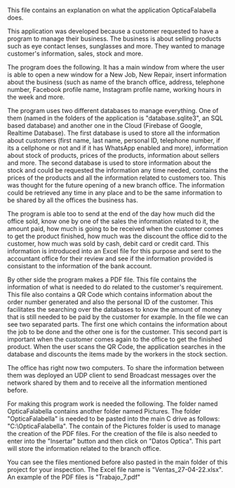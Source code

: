 This file contains an explanation on what the application OpticaFalabella does. 

This application was developed because a customer requested to have a program to manage their business. The business is about selling products such as eye contact lenses, sunglasses and more. They wanted to manage customer's information, sales, stock and more. 

The program does the following. It has a main window from where the user is able to open a new window for a New Job, New Repair, insert information about the business (such as name of the branch office, address, telephone number, Facebook profile name, Instagram profile name, working hours in the week and more. 

The program uses two different databases to manage everything. One of them (named in the folders of the application is "database.sqlite3", an SQL based database) and another one in the Cloud (Firebase of Google, Realtime Database). The first database is used to store all the information about customers (first name, last name, personal ID, telephone number, if its a cellphone or not and if it has WhatsApp enabled and more), information about stock of products, prices of the products, information about sellers and more. The second database is used to store information about the stock and could be requested the information any time needed, contains the prices of the products and all the information related to customers too. This was thought for the future opening of a new branch office. The information could be retrieved any time in any place and to be the same information to be shared by all the offices the business has. 

The program is able too to send at the end of the day how much did the office sold, know one by one of the sales the information related to it, the amount paid, how much is going to be received when the customer comes to get the product finished, how much was the discount the office did to the customer, how much was sold by cash, debit card or credit card. This information is introduced into an Excel file for this purpose and sent to the accountant office for their review and see if the information provided is consistant to the information of the bank account. 

By other side the program makes a PDF file. This file contains the information of what is needed to do related to the customer's requirement. This file also contains a QR Code which contains information about the order number generated and also the personal ID of the customer. This facilitates the searching over the databases to know the amount of money that is still needed to be paid by the customer for example. In the file we can see two separated parts. The first one which contains the information about the job to be done and the other one is for the customer. This second part is important when the customer comes again to the office to get the finished product. When the user scans the QR Code, the application searches in the database and discounts the items made by the workers in the stock section. 

The office has right now two computers. To share the information between them was deployed an UDP client to send Broadcast messages over the network shared by them and to receive all the information mentioned before. 


For making this program work is needed the following. The folder named OpticaFalabella contains another folder named Pictures. The folder "OpticaFalabella" is needed to be pasted into the main C drive as follows: "C:\\OpticaFalabella". The contain of the Pictures folder is used to manage the creation of the PDF files. For the creation of the file is also needed to enter into the "Insertar" button and then click on "Datos Optica". This part will store the information related to the branch office. 

You can see the files mentioned before also pasted in the main folder of this project for your inspection. The Excel file name is "Ventas_27-04-22.xlsx". An example of the PDF files is "Trabajo_7.pdf"
